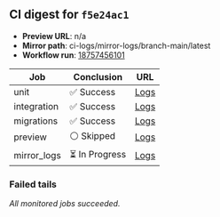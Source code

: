 <!-- AWA-CI-DIGEST -->
## CI digest for `f5e24ac1`

- **Preview URL**: n/a
- **Mirror path**: ci-logs/mirror-logs/branch-main/latest
- **Workflow run**: [18757456101](https://github.com/AlexBomber12/AWA-App/actions/runs/18757456101)

| Job | Conclusion | URL |
| --- | ---------- | --- |
| unit | ✅ Success | [Logs](https://github.com/AlexBomber12/AWA-App/actions/runs/18757456101/job/53513062554) |
| integration | ✅ Success | [Logs](https://github.com/AlexBomber12/AWA-App/actions/runs/18757456101/job/53513521680) |
| migrations | ✅ Success | [Logs](https://github.com/AlexBomber12/AWA-App/actions/runs/18757456101/job/53513521688) |
| preview | ⚪ Skipped | [Logs](https://github.com/AlexBomber12/AWA-App/actions/runs/18757456101/job/53513701843) |
| mirror_logs | ⏳ In Progress | [Logs](https://github.com/AlexBomber12/AWA-App/actions/runs/18757456101/job/53513701705) |

### Failed tails

_All monitored jobs succeeded._
